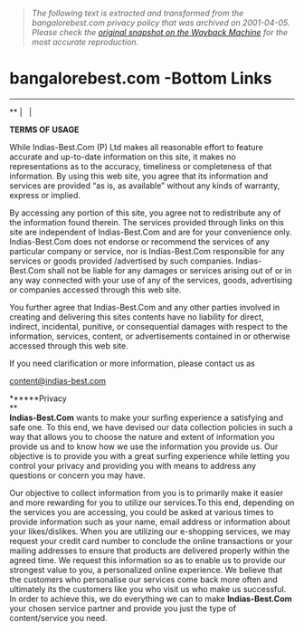 > *The following text is extracted and transformed from the bangalorebest.com privacy policy that was archived on 2001-04-05. Please check the [original snapshot on the Wayback Machine](https://web.archive.org/web/20010405032313id_/http%3A//www.bangalorebest.com/bottomlinks1.asp%23privacy) for the most accurate reproduction.*

# bangalorebest.com -Bottom Links

** ** **  
** |   | 

**TERMS OF USAGE**  


While Indias-Best.Com (P) Ltd makes all reasonable effort to feature accurate and up-to-date information on this site, it makes no representations as to the accuracy, timeliness or completeness of that information. By using this web site, you agree that its information and services are provided “as is, as available” without any kinds of warranty, express or implied. 

By accessing any portion of this site, you agree not to redistribute any of the information found therein. The services provided through links on this site are independent of Indias-Best.Com and are for your convenience only. Indias-Best.Com does not endorse or recommend the services of any particular company or service, nor is Indias-Best.Com responsible for any services or goods provided /advertised by such companies. Indias-Best.Com shall not be liable for any damages or services arising out of or in any way connected with your use of any of the services, goods, advertising or companies accessed through this web site. 

You further agree that Indias-Best.Com and any other parties involved in creating and delivering this sites contents have no liability for direct, indirect, incidental, punitive, or consequential damages with respect to the information, services, content, or advertisements contained in or otherwise accessed through this web site. 

If you need clarification or more information, please contact us as 

[content@indias-best.com](mailto:content@indias-best.com)

******Privacy  
**  
**Indias-Best.Com** wants to make your surfing experience a satisfying and safe one. To this end, we have devised our data collection policies in such a way that allows you to choose the nature and extent of information you provide us and to know how we use the information you provide us. Our objective is to provide you with a great surfing experience while letting you control your privacy and providing you with means to address any questions or concern you may have.

Our objective to collect information from you is to primarily make it easier and more rewarding for you to utilize our services.To this end, depending on the services you are accessing, you could be asked at various times to provide information such as your name, email address or information about your likes/dislikes. When you are utilizing our e-shopping services, we may request your credit card number to conclude the online transactions or your mailing addresses to ensure that products are delivered properly within the agreed time. We request this information so as to enable us to provide our strongest value to you, a personalized online experience. We believe that the customers who personalise our services come back more often and ultimately its the customers like you who visit us who make us successful. In order to achieve this, we do everything we can to make **Indias-Best.Com** your chosen service partner and provide you just the type of content/service you need. 
